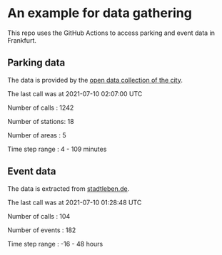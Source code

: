 # An example for data gathering

This repo uses the GitHub Actions to access parking and event data in Frankfurt.

## Parking data
The data is provided by the [open data collection of the city](https://www.offenedaten.frankfurt.de/).

The last call was at 2021-07-10 02:07:00 UTC

Number of calls   : 1242

Number of stations:   18

Number of areas   :    5

Time step range   :    4 -  109 minutes


## Event data
The data is extracted from [stadtleben.de](https://stadtleben.de/frankfurt/).

The last call was at 2021-07-10 01:28:48 UTC

Number of calls   : 104

Number of events  : 182

Time step range   : -16 -  48 hours

